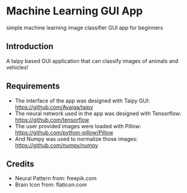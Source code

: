 # Machine Learning GUI App

simple machine learning image classifier GUI app for beginners

## Introduction

A taipy based GUI application that can classify images of animals and vehicles!

## Requirements

- The interface of the app was designed with Taipy GUI: https://github.com/Avaiga/taipy
- The neural network used in the app was designed with Tensorflow: https://github.com/tensorflow
- The user provided images were loaded with Pillow: https://github.com/python-pillow/Pillow
- And Numpy was used to normalize those images: https://github.com/numpy/numpy

## Credits

- Neural Pattern from: freepik.com
- Brain Icon from: flaticon.com
